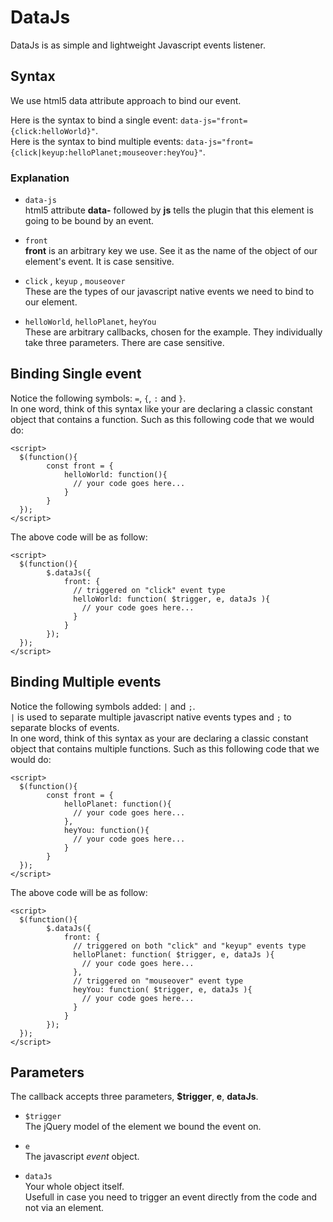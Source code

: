 # DataJs
DataJs is as simple and lightweight Javascript events listener.

## Syntax
We use html5 data attribute approach to bind our event.   

Here is the syntax to bind a single event: `data-js="front={click:helloWorld}"`.    
Here is the syntax to bind multiple events: `data-js="front={click|keyup:helloPlanet;mouseover:heyYou}"`.    

### Explanation  
- `data-js`   
html5 attribute **data-** followed by **js** tells the plugin that this element is going to be bound by an event.    

- `front`   
**front** is an arbitrary key we use. See it as the name of the object of our element's event. It is case sensitive.   

- `click` ,  `keyup` , `mouseover`      
These are the types of our javascript native events we need to bind to our element.    

- `helloWorld`, `helloPlanet`, `heyYou`     
These are arbitrary callbacks, chosen for the example. They individually take three parameters. There are case sensitive.   

## Binding Single event

Notice the following symbols: `=`, `{`, `:` and `}`.    
In one word, think of this syntax like your are declaring a classic constant object that contains a function. Such as this following code that we would do:    

    <script>
      $(function(){
            const front = {
                helloWorld: function(){
                  // your code goes here...
                }
            }
      });
    </script>

The above code will be as follow:

    <script>
      $(function(){
            $.dataJs({
                front: {
                  // triggered on "click" event type
                  helloWorld: function( $trigger, e, dataJs ){
                    // your code goes here...
                  }
                }
            });
      });
    </script>


## Binding Multiple events

Notice the following symbols added: `|` and `;`.    
`|` is used to separate multiple javascript native events types and `;` to separate blocks of events.     
In one word, think of this syntax as your are declaring a classic constant object that contains multiple functions. Such as this following code that we would do:    

    <script>
      $(function(){
            const front = {
                helloPlanet: function(){
                  // your code goes here...
                },
                heyYou: function(){
                  // your code goes here...
                }
            }
      });
    </script>

The above code will be as follow:

    <script>
      $(function(){
            $.dataJs({
                front: {
                  // triggered on both "click" and "keyup" events type
                  helloPlanet: function( $trigger, e, dataJs ){
                    // your code goes here...
                  },
                  // triggered on "mouseover" event type
                  heyYou: function( $trigger, e, dataJs ){
                    // your code goes here...
                  }
                }
            });
      });
    </script>

## Parameters
The callback accepts three parameters, **$trigger**, **e**, **dataJs**.    

- `$trigger`   
The jQuery model of the element we bound the event on.  

- `e`   
The javascript *event* object.

- `dataJs`   
Your whole object itself.   
Usefull in case you need to trigger an event directly from the code and not via an element.
